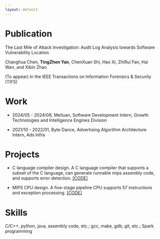 ```yaml
---
layout: default
---
```



# Publication
The Last Mile of Attack Investigation: Audit Log Analysis towards Software Vulnerability Location

Changhua Chen, **TingZhen Yan**, ChenXuan Shi, Hao Xi, ZhiRui Fan, Hai Wan, and Xibin Zhao

(To appear) In the IEEE Transactions on Information Forensics & Security (TIFS)

# Work

*   2024/05 - 2024/08, Meituan, Software Development Intern, Growth Technologies and Intelligence Engines Division

*   2021/10 - 2022/01, Byte Dance, Advertising Algorithm Architecture Intern, Ads Infra

# Projects
*   C language compiler design. A C language compiler that supports a subset of the C language, can generate runnable mips assembly code, and supports error detection. [[CODE]](https://github.com/FrankenstainT/CMipsCompiler)

*   MIPS CPU design. A five-stage pipeline CPU supports 57 instructions and exception processing. [[CODE]](https://github.com/FrankenstainT/MIPSCPU)



# Skills
C/C++, python, java, assembly code, etc.; gcc, make, gdb, git, etc.; Spark programming
